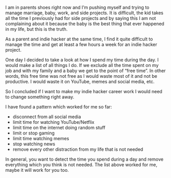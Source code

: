 I am in parents shoes right now and I’m pushing myself and trying to manage marriage, baby, work, and side projects. It is difficult, the kid takes all the time I previously had for side projects and by saying this I am not complaining about it because the baby is the best thing that ever happened in my life, but this is the truth.

As a parent and indie hacker at the same time, I find it quite difficult to manage the time and get at least a few hours a week for an indie hacker project.

One day I decided to take a look at how I spend my time during the day. I would make a list of all things I do. If we exclude all the time spent on my job and with my family and a baby we get to the point of “free time”. In other words, this free time was not free as I would waste most of it and not be productive. I would waste it on YouTube, memes and social media, etc.

So I concluded if I want to make my indie hacker career work I would need to change something right away.

I have found a pattern which worked for me so far:

- disconnect from all social media
- limit time for watching YouTube/Netflix
- limit time on the internet doing random stuff
- limit or stop gaming
- limit time watching memes
- stop watching news
- remove every other distraction from my life that is not needed

In general, you want to detect the time you spend during a day and remove everything which you think is not needed. The list above worked for me, maybe it will work for you too.
